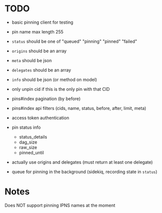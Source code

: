 # TODO

- basic pinning client for testing

- pin name max length 255
- `status` should be one of "queued" "pinning" "pinned" "failed"
- `origins` should be an array
- `meta` should be json
- `delegates` should be an array
- `info` should be json (or method on model)

- only unpin cid if this is the only pin with that CID

- pins#index pagination (by before)
- pins#index api filters (cids, name, status, before, after, limit, meta)

- access token authentication

- pin status info
  - status_details
  - dag_size
  - raw_size
  - pinned_until

- actually use origins and delegates (must return at least one delegate)

- queue for pinning in the background (sidekiq, recording state in `status`)


# Notes

Does NOT support pinning IPNS names at the moment
